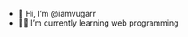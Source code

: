 - 👋 Hi, I’m @iamvugarr
- 👨‍💻 I’m currently learning web programming
<!---
iamvugarr/iamvugarr is a ✨ special ✨ repository because its `README.md` (this file) appears on your GitHub profile.
You can click the Preview link to take a look at your changes.
--->
